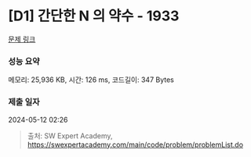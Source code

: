 # [D1] 간단한 N 의 약수 - 1933 

[문제 링크](https://swexpertacademy.com/main/code/problem/problemDetail.do?contestProbId=AV5PhcWaAKIDFAUq) 

### 성능 요약

메모리: 25,936 KB, 시간: 126 ms, 코드길이: 347 Bytes

### 제출 일자

2024-05-12 02:26



> 출처: SW Expert Academy, https://swexpertacademy.com/main/code/problem/problemList.do